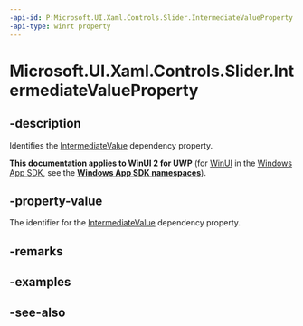 ```yaml
---
-api-id: P:Microsoft.UI.Xaml.Controls.Slider.IntermediateValueProperty
-api-type: winrt property
---
```


<!-- Property syntax
public Windows.UI.Xaml.DependencyProperty IntermediateValueProperty { get; }
-->

# Microsoft.UI.Xaml.Controls.Slider.IntermediateValueProperty

## -description
Identifies the [IntermediateValue](slider_intermediatevalue.md) dependency property.

**This documentation applies to WinUI 2 for UWP** (for [WinUI](/windows/apps/winui/winui3/) in the [Windows App SDK](/windows/apps/windows-app-sdk/), see the **[Windows App SDK namespaces](/windows/windows-app-sdk/api/winrt/)**).

## -property-value
The identifier for the [IntermediateValue](slider_intermediatevalue.md) dependency property.

## -remarks

## -examples

## -see-also
